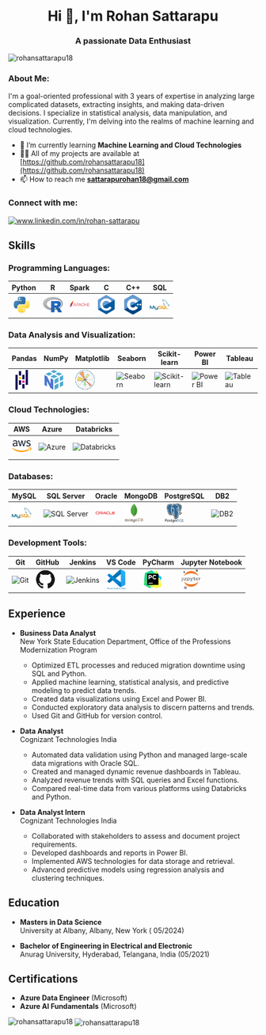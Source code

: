 <h1 align="center">Hi 👋, I'm Rohan Sattarapu</h1>
<h3 align="center">A passionate Data Enthusiast</h3>

<p align="left"> <img src="https://komarev.com/ghpvc/?username=rohansattarapu18&label=Profile%20views&color=0e75b6&style=flat" alt="rohansattarapu18" /> </p>

### About Me:
I'm a goal-oriented professional with 3 years of expertise in analyzing large complicated datasets, extracting insights, and making data-driven decisions. I specialize in statistical analysis, data manipulation, and visualization. Currently, I'm delving into the realms of machine learning and cloud technologies.

- 🌱 I’m currently learning **Machine Learning and Cloud Technologies**
- 👨‍💻 All of my projects are available at [https://github.com/rohansattarapu18](https://github.com/rohansattarapu18)
- 📫 How to reach me **sattarapurohan18@gmail.com**

### Connect with me:
<p align="left">
<a href="https://linkedin.com/in/www.linkedin.com/in/rohan-sattarapu" target="blank"><img align="center" src="https://raw.githubusercontent.com/rahuldkjain/github-profile-readme-generator/master/src/images/icons/Social/linked-in-alt.svg" alt="www.linkedin.com/in/rohan-sattarapu" height="30" width="40" /></a>
</p>

## Skills

### Programming Languages:
| Python | R | Spark | C | C++ | SQL |
|--------|---|-------|---|-----|-----|
| <img src="https://raw.githubusercontent.com/devicons/devicon/master/icons/python/python-original.svg" alt="Python" width="40" height="40"/> | <img src="https://raw.githubusercontent.com/devicons/devicon/master/icons/r/r-original.svg" alt="R" width="40" height="40"/> | <img src="https://raw.githubusercontent.com/devicons/devicon/master/icons/apache/apache-original-wordmark.svg" alt="Spark" width="40" height="40"/> | <img src="https://raw.githubusercontent.com/devicons/devicon/master/icons/c/c-original.svg" alt="C" width="40" height="40"/> | <img src="https://raw.githubusercontent.com/devicons/devicon/master/icons/cplusplus/cplusplus-original.svg" alt="C++" width="40" height="40"/> | <img src="https://raw.githubusercontent.com/devicons/devicon/master/icons/mysql/mysql-original-wordmark.svg" alt="SQL" width="40" height="40"/> |

### Data Analysis and Visualization:
| Pandas | NumPy | Matplotlib | Seaborn | Scikit-learn | Power BI | Tableau |
|--------|-------|------------|---------|--------------|----------|---------|
| <img src="https://raw.githubusercontent.com/devicons/devicon/2ae2a900d2f041da66e950e4d48052658d850630/icons/pandas/pandas-original.svg" alt="Pandas" width="40" height="40"/> | <img src="https://raw.githubusercontent.com/devicons/devicon/master/icons/numpy/numpy-original.svg" alt="NumPy" width="40" height="40"/> | <img src="https://raw.githubusercontent.com/devicons/devicon/master/icons/matplotlib/matplotlib-original.svg" alt="Matplotlib" width="40" height="40"/> | <img src="https://seaborn.pydata.org/_images/logo-mark-lightbg.svg" alt="Seaborn" width="40" height="40"/> | <img src="https://upload.wikimedia.org/wikipedia/commons/0/05/Scikit_learn_logo_small.svg" alt="Scikit-learn" width="40" height="40"/> | <img src="https://www.vectorlogo.zone/logos/microsoft_powerbi/microsoft_powerbi-icon.svg" alt="Power BI" width="40" height="40"/> | <img src="https://www.vectorlogo.zone/logos/tableau/tableau-icon.svg" alt="Tableau" width="40" height="40"/> |

### Cloud Technologies:
| AWS | Azure | Databricks |
|-----|-------|------------|
| <img src="https://raw.githubusercontent.com/devicons/devicon/master/icons/amazonwebservices/amazonwebservices-original-wordmark.svg" alt="AWS" width="40" height="40"/> | <img src="https://www.vectorlogo.zone/logos/microsoft_azure/microsoft_azure-icon.svg" alt="Azure" width="40" height="40"/> | <img src="https://www.vectorlogo.zone/logos/databricks/databricks-icon.svg" alt="Databricks" width="40" height="40"/> |

### Databases:
| MySQL | SQL Server | Oracle | MongoDB | PostgreSQL | DB2 |
|-------|------------|--------|---------|------------|-----|
| <img src="https://raw.githubusercontent.com/devicons/devicon/master/icons/mysql/mysql-original-wordmark.svg" alt="MySQL" width="40" height="40"/> | <img src="https://www.svgrepo.com/show/303229/microsoft-sql-server-logo.svg" alt="SQL Server" width="40" height="40"/> | <img src="https://raw.githubusercontent.com/devicons/devicon/master/icons/oracle/oracle-original.svg" alt="Oracle" width="40" height="40"/> | <img src="https://raw.githubusercontent.com/devicons/devicon/master/icons/mongodb/mongodb-original-wordmark.svg" alt="MongoDB" width="40" height="40"/> | <img src="https://raw.githubusercontent.com/devicons/devicon/master/icons/postgresql/postgresql-original-wordmark.svg" alt="PostgreSQL" width="40" height="40"/> | <img src="https://www.vectorlogo.zone/logos/ibm_db2/ibm_db2-icon.svg" alt="DB2" width="40" height="40"/> |

### Development Tools:
| Git | GitHub | Jenkins | VS Code | PyCharm | Jupyter Notebook |
|-----|--------|---------|---------|---------|------------------|
| <img src="https://www.vectorlogo.zone/logos/git-scm/git-scm-icon.svg" alt="Git" width="40" height="40"/> | <img src="https://raw.githubusercontent.com/devicons/devicon/master/icons/github/github-original.svg" alt="GitHub" width="40" height="40"/> | <img src="https://www.vectorlogo.zone/logos/jenkins/jenkins-icon.svg" alt="Jenkins" width="40" height="40"/> | <img src="https://raw.githubusercontent.com/devicons/devicon/master/icons/vscode/vscode-original-wordmark.svg" alt="VS Code" width="40" height="40"/> | <img src="https://raw.githubusercontent.com/devicons/devicon/master/icons/pycharm/pycharm-original.svg" alt="PyCharm" width="40" height="40"/> | <img src="https://raw.githubusercontent.com/devicons/devicon/master/icons/jupyter/jupyter-original-wordmark.svg" alt="Jupyter Notebook" width="40" height="40"/> |

## Experience
- **Business Data Analyst**<br>
  New York State Education Department, Office of the Professions Modernization Program<br>
   - Optimized ETL processes and reduced migration downtime using SQL and Python.
  - Applied machine learning, statistical analysis, and predictive modeling to predict data trends.
  - Created data visualizations using Excel and Power BI.
  - Conducted exploratory data analysis to discern patterns and trends.
  - Used Git and GitHub for version control.

- **Data Analyst**<br>
  Cognizant Technologies India<br>
  - Automated data validation using Python and managed large-scale data migrations with Oracle SQL.
  - Created and managed dynamic revenue dashboards in Tableau.
  - Analyzed revenue trends with SQL queries and Excel functions.
  - Compared real-time data from various platforms using Databricks and Python.

- **Data Analyst Intern**<br>
  Cognizant Technologies India<br>
   - Collaborated with stakeholders to assess and document project requirements.
  - Developed dashboards and reports in Power BI.
  - Implemented AWS technologies for data storage and retrieval.
  - Advanced predictive models using regression analysis and clustering techniques.

## Education
- **Masters in Data Science**<br>
  University at Albany, Albany, New York ( 05/2024)

- **Bachelor of Engineering in Electrical and Electronic**<br>
  Anurag University, Hyderabad, Telangana, India (05/2021)

## Certifications
- **Azure Data Engineer** (Microsoft)
- **Azure AI Fundamentals** (Microsoft)

<p><img align="left" src="https://github-readme-stats.vercel.app/api/top-langs?username=rohansattarapu18&show_icons=true&locale=en&layout=compact" alt="rohansattarapu18" /></p>

<p>&nbsp;<img align="center" src="https://github-readme-stats.vercel.app/api?username=rohansattarapu18&show_icons=true&locale=en" alt="rohansattarapu18" /></p>





